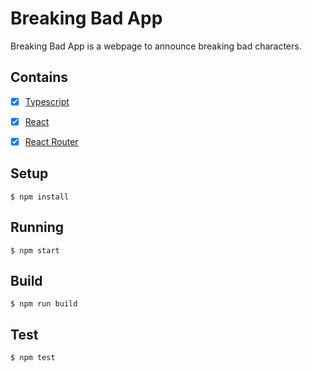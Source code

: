 # Breaking Bad App

 Breaking Bad App is a webpage to announce breaking bad characters.

## Contains

- [x] [Typescript](https://www.typescriptlang.org/)
- [x] [React](https://facebook.github.io/react/)
- [x] [React Router](https://github.com/ReactTraining/react-router)


## Setup

```
$ npm install
```

## Running

```
$ npm start
```

## Build

```
$ npm run build
```

## Test

```
$ npm test
```


